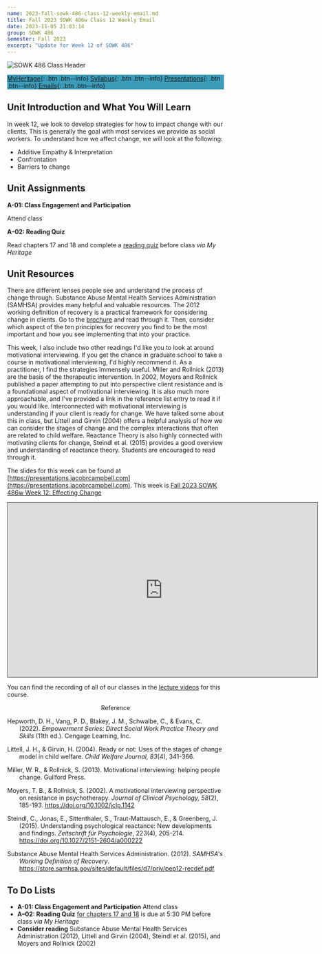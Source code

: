 ```yaml
---
name: 2023-fall-sowk-486-class-12-weekly-email.md
title: Fall 2023 SOWK 486w Class 12 Weekly Email
date: 2023-11-05 21:03:14
group: SOWK 486
semester: Fall 2023
excerpt: "Update for Week 12 of SOWK 486"
---
```


![SOWK 486 Class Header](https://jacobrcampbell.com/assets/media/2020-fall-sowk-486-class-header.png)

<div style="background-color: #3b9cba; width: 100%;" markdown="1">

[MyHeritage](https://myheritage.heritage.edu/ICS/Academics/SOWK/SOWK_486W/2324_FA-SOWK_486W-1/){: .btn .btn--info}
[Syllabus](https://jacobrcampbell.com/assets/media/2023-fall-sowk-486w-1-course-syllabus.pdf){: .btn .btn--info}
[Presentations](https://presentations.jacobrcampbell.com){: .btn .btn--info}
[Emails](https://jacobrcampbell.com/communications/){: .btn .btn--info}

</div>


## Unit Introduction and What You Will Learn

In week 12, we look to develop strategies for how to impact change with our clients. This is generally the goal with most services we provide as social workers. To understand how we affect change, we will look at the following:

- Additive Empathy & Interpretation
- Confrontation
- Barriers to change


## Unit Assignments

**A-01: Class Engagement and Participation**

Attend class
 
**A–02: Reading Quiz**

Read chapters 17 and 18 and complete a [reading quiz](https://myheritage.heritage.edu/ICS/Academics/SOWK/SOWK_486W/2324_FA-SOWK_486W-1/Assignments.jnz?portlet=Coursework&screen=AssignmentDetailView&screenType=change&id=2778590e-3e6b-458d-8501-b58423e0c7a3) before class _via My Heritage_ 

## Unit Resources

There are different lenses people see and understand the process of change through. Substance Abuse Mental Health Services Administration (SAMHSA) provides many helpful and valuable resources. The 2012 working definition of recovery is a practical framework for considering change in clients. Go to the [brochure](https://store.samhsa.gov/product/SAMHSA-s-Working-Definition-of-Recovery/PEP12-RECDEF) and read through it. Then, consider which aspect of the ten principles for recovery you find to be the most important and how you see implementing that into your practice.

This week, I also include two other readings I'd like you to look at around motivational interviewing. If you get the chance in graduate school to take a course in motivational interviewing, I'd highly recommend it. As a practitioner, I find the strategies immensely useful. Miller and Rollnick (2013) are the basis of the therapeutic intervention. In 2002, Moyers and Rollnick published a paper attempting to put into perspective client resistance and is a foundational aspect of motivational interviewing. It is also much more approachable, and I've provided a link in the reference list entry to read it if you would like. Interconnected with motivational interviewing is understanding if your client is ready for change. We have talked some about this in class, but Littell and Girvin (2004) offers a helpful analysis of how we can consider the stages of change and the complex interactions that often are related to child welfare. Reactance Theory is also highly connected with motivating clients for change, Steindl et al. (2015) provides a good overview and understanding of reactance theory. Students are encouraged to read through it.

The slides for this week can be found at [https://presentations.jacobrcampbell.com](https://presentations.jacobrcampbell.com). This week is [Fall 2023 SOWK 486w Week 12: Effecting Change](https://presentations.jacobrcampbell.com/5XhM1a)

<iframe src="https://presentations.jacobrcampbell.com/5XhM1a/embed" height="405" width="720" style="border: 1px solid #464646;" allowfullscreen allow="autoplay"></iframe>

You can find the recording of all of our classes in the [lecture videos](https://myheritage.heritage.edu/ICS/Academics/SOWK/SOWK_486W/2324_FA-SOWK_486W-1/Lecture_Videos.jnz) for this course. 

<div style="text-align: center" markdown="1">
Reference
</div>
<div style="margin: 0 0 0 2em; text-indent: -2em;" markdown="1">

Hepworth, D. H., Vang, P. D., Blakey, J. M., Schwalbe, C., & Evans, C. (2022). _Empowerment Series: Direct Social Work Practice Theory and Skills_ (11th ed.). Cengage Learning, Inc.

Littell, J. H., & Girvin, H. (2004). Ready or not: Uses of the stages of change model in child welfare. _Child Welfare Journal, 83_(4), 341-366.

Miller, W. R., & Rollnick, S. (2013). Motivational interviewing: helping people change. Guilford Press.

Moyers, T. B., & Rollnick, S. (2002). A motivational interviewing perspective on resistance in psychotherapy. _Journal of Clinical Psychology, 58_(2), 185-193. <https://doi.org/10.1002/jclp.1142>

Steindl, C., Jonas, E., Sittenthaler, S., Traut-Mattausch, E., & Greenberg, J. (2015). Understanding psychological reactance: New developments and findings. _Zeitschrift für Psychologie_, 223(4), 205-214. <https://doi.org/10.1027/2151-2604/a000222>

Substance Abuse Mental Health Services Administration. (2012). _SAMHSA's Working Definition of Recovery_. <https://store.samhsa.gov/sites/default/files/d7/priv/pep12-recdef.pdf>

</div>


## To Do Lists

- **A-01: Class Engagement and Participation** Attend class
- **A–02: Reading Quiz** [for chapters 17 and 18](https://myheritage.heritage.edu/ICS/Academics/SOWK/SOWK_486W/2324_FA-SOWK_486W-1/Assignments.jnz?portlet=Coursework&screen=AssignmentDetailView&screenType=change&id=2778590e-3e6b-458d-8501-b58423e0c7a3) is due at 5:30 PM before class _via My Heritage_
- **Consider reading** Substance Abuse Mental Health Services Administration (2012), Littell and Girvin (2004), Steindl et al. (2015), and Moyers and Rollnick (2002)